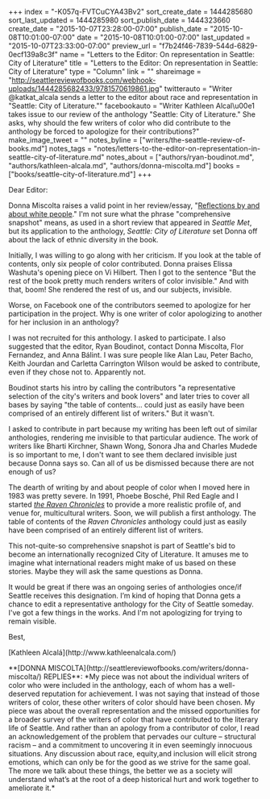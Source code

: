 +++
index = "-K057q-FVTCuCYA43Bv2"
sort_create_date = 1444285680
sort_last_updated = 1444285980
sort_publish_date = 1444323660
create_date = "2015-10-07T23:28:00-07:00"
publish_date = "2015-10-08T10:01:00-07:00"
date = "2015-10-08T10:01:00-07:00"
last_updated = "2015-10-07T23:33:00-07:00"
preview_url = "f7b24f46-7839-544d-6829-0ecf139a8c3f"
name = "Letters to the Editor: On representation in Seattle: City of Literature"
title = "Letters to the Editor: On representation in Seattle: City of Literature"
type = "Column"
link = ""
shareimage = "http://seattlereviewofbooks.com/webhook-uploads/1444285682433/9781570619861.jpg"
twitterauto = "Writer @katkat_alcala sends a letter to the editor about race and representation in \"Seattle: City of Literature.\""
facebookauto = "Writer Kathleen Alcal\u00e1 takes issue to our review of the anthology \"Seattle: City of Literature.\" She asks, why should the few writers of color who did contribute to the anthology be forced to apologize for their contributions?"
make_image_tweet = ""
notes_byline = ["writers/the-seattle-review-of-books.md"]
notes_tags = "notes/letters-to-the-editor-on-representation-in-seattle-city-of-literature.md"
notes_about = ["authors/ryan-boudinot.md", "authors/kathleen-alcala.md", "authors/donna-miscolta.md"]
books = ["books/seattle-city-of-literature.md"]
+++
<p class="noindent">Dear Editor:</p>

Donna Miscolta raises a valid point in her review/essay, "[Reflections by and about white people](http://seattlereviewofbooks.com/reviews/reflections-by-and-about-white-people/)." I'm not sure what the phrase "comprehensive snapshot" means, as used in a short review that appeared in *Seattle Met*, but its application to the anthology, *Seattle: City of Literature* set Donna off about the lack of ethnic diversity in the book. 

Initially, I was willing to go along with her criticism.  If you look at the table of contents, only six people of color contributed. Donna praises Elissa Washuta's opening piece on Vi Hilbert. Then I got to the sentence "But the rest of the book pretty much renders writers of color invisible." And with that, boom! She rendered the rest of us, and our subjects, invisible.

Worse, on Facebook one of the contributors seemed to apologize for her participation in the project. Why is one writer of color apologizing to another for her inclusion in an anthology?

I was not recruited for this anthology. I asked to participate. I also suggested that the editor, Ryan Boudinot, contact Donna Miscolta, Flor Fernandez, and Anna Bálint. I was sure people like Alan Lau, Peter Bacho, Keith Jourdan and Carletta Carrington Wilson would be asked to contribute, even if they chose not to. Apparently not.

Boudinot starts his intro by calling the contributors "a representative selection of the city's writers and book lovers" and later tries to cover all bases by saying "the table of contents... could just as easily have been comprised of an entirely different list of writers." But it wasn't. 

I asked to contribute in part because my writing has been left out of similar anthologies, rendering me invisible to that particular audience. The work of writers like Bharti Kirchner, Shawn Wong, Sonora Jha and Charles Mudede is so important to me, I don't want to see them declared invisible just because Donna says so. Can all of us be dismissed because there are not enough of us? 

The dearth of writing by and about people of color when I moved here in 1983 was pretty severe. In 1991, Phoebe Bosché, Phil Red Eagle and I started [*the Raven Chronicles*](http://www.ravenchronicles.org/) to provide a more realistic profile of, and venue for, multicultural writers. Soon, we will publish a first anthology. The table of contents of the *Raven Chronicles* anthology could just as easily have been comprised of an entirely different list of writers.

This not-quite-so comprehensive snapshot is part of Seattle's bid to become an internationally recognized City of Literature. It amuses me to imagine what international readers might make of us based on these stories. Maybe they will ask the same questions as Donna. 

It would be great if there was an ongoing series of anthologies once/if Seattle receives this designation. I’m kind of hoping that Donna gets a chance to edit a representative anthology for the City of Seattle someday. I've got a few things in the works. And I'm not apologizing for trying to remain visible.

<p class="noindent">Best,</p>
[Kathleen Alcalá](http://www.kathleenalcala.com/)

<p class="noindent">**[DONNA MISCOLTA](http://seattlereviewofbooks.com/writers/donna-miscolta/) REPLIES**: *My piece was not about the individual writers of color who were included in the anthology, each of whom has a well-deserved reputation for achievement. I was not saying that instead of those writers of color, these other writers of color should have been chosen. My piece was about the overall representation and the missed opportunities for a broader survey of the writers of color that have contributed to the literary life of Seattle. And rather than an apology from a contributor of color, I read an acknowledgement of the problem that pervades our culture – structural racism – and a commitment to uncovering it in even seemingly innocuous situations. Any discussion about race, equity,and inclusion will elicit strong emotions, which can only be for the good as we strive for the same goal. The more we talk about these things, the better we as a society will understand what’s at the root of a deep historical hurt and work together to ameliorate it.*</p>
